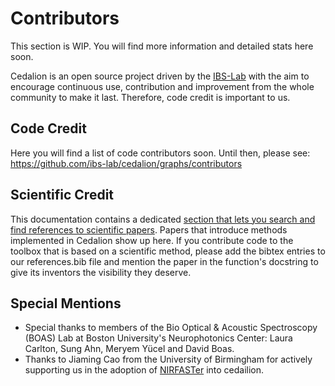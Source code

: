 # Contributors

This section is WIP. You will find more information and detailed stats here soon. 

Cedalion is an open source project driven by the [IBS-Lab](https://ibs-lab.com/) with the aim to encourage continuous use, contribution and improvement from the whole community to make it last. Therefore, code credit is important to us.


## Code Credit
Here you will find a list of code contributors soon. Until then, please see:
https://github.com/ibs-lab/cedalion/graphs/contributors

## Scientific Credit
This documentation contains a dedicated [section that lets you search and find references to scientific papers](https://doc.ibs.tu-berlin.de/cedalion/doc/dev/references.html
). Papers that introduce methods implemented in Cedalion show up here. If you contribute code to the toolbox that is based on a scientific method, please add the bibtex entries to our references.bib file and mention the paper in the function's docstring to give its inventors the visibility they deserve. 

## Special Mentions
- Special thanks to members of the Bio Optical & Acoustic Spectroscopy (BOAS) Lab at Boston University's Neurophotonics Center: Laura Carlton, Sung Ahn, Meryem Yücel and David Boas. 
- Thanks to Jiaming Cao from the University of Birmingham for actively supporting us in the adoption of [NIRFASTer](https://github.com/nirfaster/NIRFASTer) into cedailion.